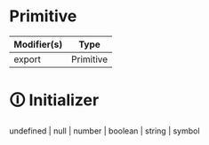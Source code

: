 # Primitive

| Modifier(s)                            | Type                     |
|----------------------------------------|--------------------------|
| export | Primitive |

# &#128712; Initializer

undefined | null | number | boolean | string | symbol